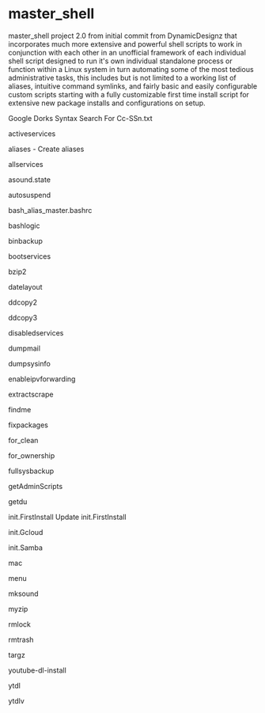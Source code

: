 # master_shell
master_shell project 2.0 from initial commit from DynamicDesignz that incorporates much more extensive and   powerful shell scripts to work in conjunction with each other in an unofficial framework of each individual shell script designed to run it's own individual standalone process or function within a Linux system in turn automating some of the most tedious administrative tasks, this includes but is not limited to a working list of aliases, intuitive command symlinks, and fairly basic and easily configurable custom scripts starting with a fully customizable first time install script for extensive new package installs and configurations on setup.

 Google Dorks Syntax Search For Cc-SSn.txt
 

 
activeservices
 
 
aliases  -  Create aliases
 
allservices
 
 
asound.state
 
 
autosuspend
 
 
bash_alias_master.bashrc
 
 
bashlogic
 
 
binbackup
 
 
bootservices
 
 
bzip2
 
 
datelayout
 
 
ddcopy2
 
 
ddcopy3
 
 
disabledservices
 
 
dumpmail
 
 
dumpsysinfo
 
 
enableipvforwarding
 
 
extractscrape
 
 
findme
 
 
fixpackages
 
 
for_clean
 
 
for_ownership
 
 
fullsysbackup
 
 
getAdminScripts
 
 
getdu
 
 
init.FirstInstall
Update init.FirstInstall
 
init.Gcloud
 
 
init.Samba
 
 
mac
 
 
menu

 
mksound
 
 
myzip
 
 
rmlock
 
 
rmtrash
 
 
targz
 
 
youtube-dl-install
 
 
ytdl
 
 
ytdlv
 
 

